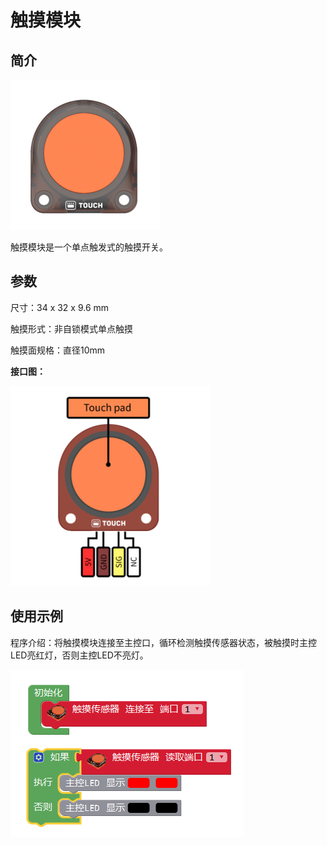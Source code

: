 # 触摸模块

## 简介

![](./images/render_touch.png)

触摸模块是一个单点触发式的触摸开关。

## 参数

尺寸：34 x 32 x 9.6 mm

触摸形式：非自锁模式单点触摸

触摸面规格：直径10mm

**接口图：**

![](./images/pinout_touch.png)

## 使用示例

程序介绍：将触摸模块连接至主控口，循环检测触摸传感器状态，被触摸时主控LED亮红灯，否则主控LED不亮灯。

![](./images/Mixly_example_touch.png)
